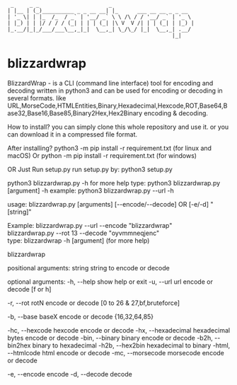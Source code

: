 

     _     _ _                      _                          
    | |__ | (_)__________ _ _ __ __| |_      ___ __ __ _ _ __  
    | '_ \| | |_  /_  / _` | '__/ _` \ \ /\ / / '__/ _` | '_ \ 
    | |_) | | |/ / / / (_| | | | (_| |\ V  V /| | | (_| | |_) |
    |_.__/|_|_/___/___\__,_|_|  \__,_| \_/\_/ |_|  \__,_| .__/ 
                                                        |_|    
                                        

# blizzardwrap
BlizzardWrap - is a CLI (command line interface) tool for encoding and decoding written in python3
and can be used for encoding or decoding in several formats.
like URL,MorseCode,HTMLEntities,Binary,Hexadecimal,Hexcode,ROT,Base64,Base32,Base16,Base85,Binary2Hex,Hex2Binary encoding & decoding.



How to install?
you can simply clone this whole repository and use it.
or you can download it in a compressed file format.

After installing?
python3 -m pip install -r requirement.txt   (for linux and macOS)
Or
python -m pip install -r requirement.txt    (for windows)

OR Just Run setup.py
run setup.py by:
python3 setup.py


python3 blizzardwrap.py -h
for more help type:
python3 blizzardwrap.py [argument] -h
example: python3 blizzardwrap.py --url -h

usage: blizzardwrap.py [arguments] [--encode/--decode] OR [-e/-d] "[string]"
                                                                                                              
Example: blizzardwrap.py --url --encode "blizzardwrap"                                                        
         blizzardwrap.py --rot 13 --decode  "oyvmmneqjenc"                                                    
type: blizzardwrap -h [argument]    (for more help)

blizzardwrap

positional arguments:
  string                string to encode or decode

optional arguments:
  -h, --help            show help or exit
  -u, --url             url encode or decode
                              [f or h]
  
  -r, --rot             rotN encode or decode
                        [0 to 26 & 27,bf,bruteforce]
                        
  -b, --base            baseX encode or decode
                        {16,32,64,85}
                        
  -hc, --hexcode        hexcode encode or decode
  -hx, --hexadecimal    hexadecimal bytes encode or decode
  -bin, --binary        binary encode or decode
  -b2h, --bin2hex       binary to hexadecimal
  -h2b, --hex2bin       hexadecimal to binary
  -html, --htmlcode     html encode or decode
  -mc, --morsecode      morsecode encode or decode
  
  -e, --encode          encode 
  -d, --decode          decode 
  
  

